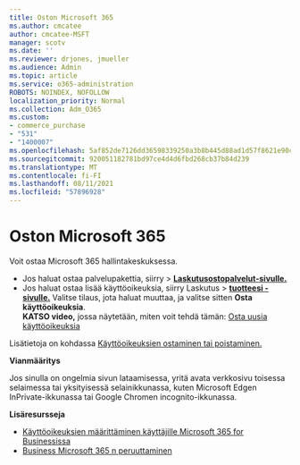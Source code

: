 ```yaml
---
title: Oston Microsoft 365
ms.author: cmcatee
author: cmcatee-MSFT
manager: scotv
ms.date: ''
ms.reviewer: drjones, jmueller
ms.audience: Admin
ms.topic: article
ms.service: o365-administration
ROBOTS: NOINDEX, NOFOLLOW
localization_priority: Normal
ms.collection: Adm_O365
ms.custom:
- commerce_purchase
- "531"
- "1400007"
ms.openlocfilehash: 5af852de7126dd36598339250a3b8b445d88ad1d57f8621e90c8818e8959f12b
ms.sourcegitcommit: 920051182781bd97ce4d4d6fbd268cb37b84d239
ms.translationtype: MT
ms.contentlocale: fi-FI
ms.lasthandoff: 08/11/2021
ms.locfileid: "57896928"
---
```

# <a name="how-to-make-a-microsoft-365-purchase"></a>Oston Microsoft 365

Voit ostaa Microsoft 365 hallintakeskuksessa.
  
- Jos haluat ostaa palvelupakettia, siirry  \> **[Laskutusostopalvelut-sivulle.](https://go.microsoft.com/fwlink/p/?linkid=868433)**
- Jos haluat ostaa lisää käyttöoikeuksia, siirry Laskutus  \> **[tuotteesi -sivulle.](https://go.microsoft.com/fwlink/p/?linkid=842054)** Valitse tilaus, jota haluat muuttaa, ja valitse sitten **Osta käyttöoikeuksia**.\
**KATSO video,** jossa näytetään, miten voit tehdä tämän: [Osta uusia käyttöoikeuksia](https://go.microsoft.com/fwlink/p/?linkid=2154857)
  
Lisätietoja on kohdassa [Käyttöoikeuksien ostaminen tai poistaminen.](https://docs.microsoft.com/microsoft-365/commerce/licenses/buy-licenses)

**Vianmääritys**

Jos sinulla on ongelmia sivun lataamisessa, yritä avata verkkosivu toisessa selaimessa tai yksityisessä selainikkunassa, kuten Microsoft Edgen InPrivate-ikkunassa tai Google Chromen incognito-ikkunassa.

**Lisäresursseja**
  
- [Käyttöoikeuksien määrittäminen käyttäjille Microsoft 365 for Businessissa](https://docs.microsoft.com/microsoft-365/admin/add-users/add-users)
- [Business Microsoft 365 n peruuttaminen](https://docs.microsoft.com/microsoft-365/commerce/subscriptions/cancel-your-subscription)